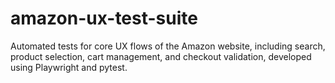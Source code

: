 # amazon-ux-test-suite
Automated tests for core UX flows of the Amazon website, including search, product selection, cart management, and checkout validation, developed using Playwright and pytest.
